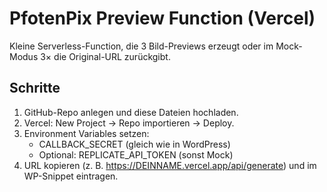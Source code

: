 # PfotenPix Preview Function (Vercel)

Kleine Serverless-Function, die 3 Bild-Previews erzeugt oder im Mock-Modus 3× die Original-URL zurückgibt.

## Schritte
1. GitHub-Repo anlegen und diese Dateien hochladen.
2. Vercel: New Project → Repo importieren → Deploy.
3. Environment Variables setzen:
   - CALLBACK_SECRET (gleich wie in WordPress)
   - Optional: REPLICATE_API_TOKEN (sonst Mock)
4. URL kopieren (z. B. https://DEINNAME.vercel.app/api/generate) und im WP-Snippet eintragen.
